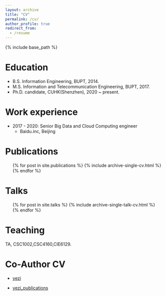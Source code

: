 ```yaml
---
layout: archive
title: "CV"
permalink: /cv/
author_profile: true
redirect_from:
  - /resume
---
```


{% include base_path %}

Education
======
* B.S. Information Engineering, BUPT, 2014.
* M.S. Information and Telecommunication Engineering, BUPT, 2017.
* Ph.D. candidate, CUHK(Shenzhen), 2020 ~ present.

Work experience
======
* 2017 - 2020: Senior Big Data and Cloud Computing engineer
  * Baidu.inc, Beijing

Publications
======
  <ul>{% for post in site.publications %}
    {% include archive-single-cv.html %}
  {% endfor %}</ul>
  
Talks
======
  <ul>{% for post in site.talks %}
    {% include archive-single-talk-cv.html %}
  {% endfor %}</ul>
  
Teaching
======
  TA, CSC1002,CSC4160,CIE6129.
  
Co-Author CV
======
* [yezi](http://liuyezi0.github.io/files/liuyezi/ye_cv.pdf)

* [yezi_publications](http://liuyezi0.github.io/files/liuyezi/publications/)


